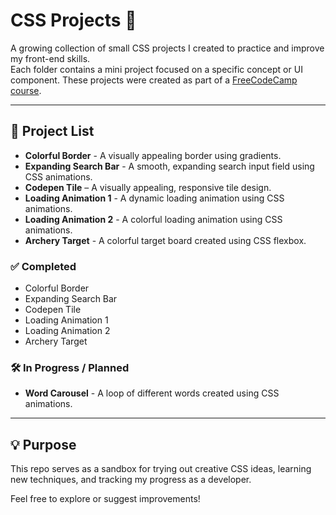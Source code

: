# CSS Projects 🎨

A growing collection of small CSS projects I created to practice and improve my front-end skills.  
Each folder contains a mini project focused on a specific concept or UI component.
These projects were created as part of a [FreeCodeCamp course](https://www.youtube.com/watch?v=TzuWIHGFKCQ&pp=ygVAMjQgY3NzIHByb2plY3RzIGxvYWRpbmcgYW5pbWF0aW9uIHByb2dyZXNzIGJhciBmbGFzaGNhcmRzICYgbW9yZQ%3D%3D).

---

## 📁 Project List

- **Colorful Border** - A visually appealing border using gradients.
- **Expanding Search Bar** - A smooth, expanding search input field using CSS animations.
- **Codepen Tile** – A visually appealing, responsive tile design.
- **Loading Animation 1** - A dynamic loading animation using CSS animations.
- **Loading Animation 2** - A colorful loading animation using CSS animations.
- **Archery Target** - A colorful target board created using CSS flexbox.

### ✅ Completed

- Colorful Border
- Expanding Search Bar
- Codepen Tile
- Loading Animation 1
- Loading Animation 2
- Archery Target

### 🛠️ In Progress / Planned

- **Word Carousel** - A loop of different words created using CSS animations.

---

## 💡 Purpose

This repo serves as a sandbox for trying out creative CSS ideas, learning new techniques, and tracking my progress as a developer.

Feel free to explore or suggest improvements!
